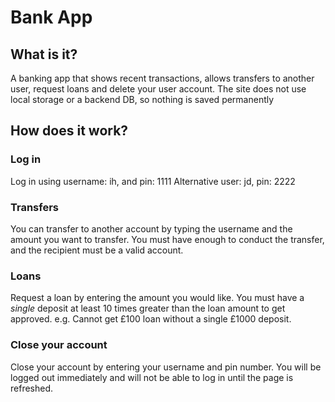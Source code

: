 # Bank App

## What is it?

A banking app that shows recent transactions, allows transfers to another user, request loans and delete your user account.
The site does not use local storage or a backend DB, so nothing is saved permanently

## How does it work?

### Log in

Log in using username: ih, and pin: 1111
Alternative user: jd, pin: 2222

### Transfers

You can transfer to another account by typing the username and the amount you want to transfer.
You must have enough to conduct the transfer, and the recipient must be a valid account.

### Loans

Request a loan by entering the amount you would like.
You must have a _single_ deposit at least 10 times greater than the loan amount to get approved.
e.g. Cannot get £100 loan without a single £1000 deposit.

### Close your account

Close your account by entering your username and pin number.
You will be logged out immediately and will not be able to log in until the page is refreshed.
